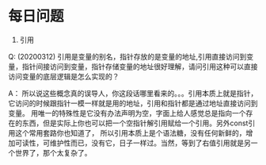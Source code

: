 
# 每日问题

1. 引用

Q: (20200312) 引用是变量的别名，指针存放的是变量的地址,引用直接访问到变量，指针间接访问到变量，指针存储变量的地址很好理解，请问引用这种可以直接访问变量的底层逻辑是怎么实现的？

A： 所以说这些概念真的误导人，你这段话哪里看来的。。。引用本质上就是指针，它访问的时候跟指针一模一样就是用的地址，引用和指针都是通过地址直接访问到变量。
    用唯一的特殊性是它没有办法声明为空，字面上给人感觉总是指向一个存在的东西，但是实际上你也可以把一个空指针解引用赋给一个引用。另外const引用这个常用套路你也知道了，
    所以引用本质上是个语法糖，没有任何新鲜的，增加可读性，可维护性而已，没有它，日子一样过。当然，等到了右值引用就是另一个世界了，那个太复杂了。
